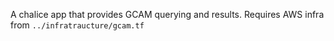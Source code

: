 A chalice app that provides GCAM querying and results. Requires AWS infra from `../infratraucture/gcam.tf`